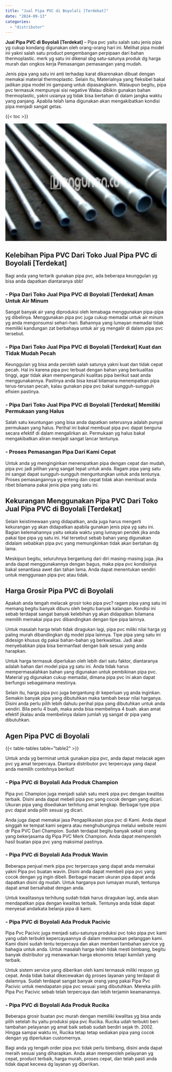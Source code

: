 ```yaml
---
title: "Jual Pipa PVC di Boyolali [Terdekat]"
date: "2024-09-13"
categories: 
  - "distributor"
---
```


**Jual Pipa PVC di Boyolali \[Terdekat\]** – Pipa pvc yaitu salah satu jenis pipa yg cukup kondang digunakan oleh orang-orang hari ini. Melihat pipa model ini yakni salah satu product pengembangan perpipaan dari bahan thermoplastic. merk yg satu ini dikenal sbg satu-satunya produk dg harga murah dan ongkos kerja Pemasangan pemasangan yang mudah.

Jenis pipa yang satu ini anti terhadap karat dikarenakan dibuat dengan memakai material thermoplastic. Selain itu, Materialnya yang fleksibel bakal jadikan pipa model ini gampang untuk dipasangkann. Walaupun begitu, pipa pvc termasuk mempunyai sisi negative Walau dibikin gunakan bahan thermoplastic, yakni usianya yg tidak bisa bertahan di dalam jangka waktu yang panjang. Apabila telah lama digunakan akan mengakibatkan kondisi pipa menjadi sangat getas.

{{< toc >}}

![Jual Pipa PVC di Boyolali [Terdekat]](/images/jaul-pipa-pvc-21.png)

## Kelebihan Pipa PVC Dari Toko Jual Pipa PVC di Boyolali \[Terdekat\]

Bagi anda yang tertarik gunakan pipa pvc, ada beberapa keunggulan yg bisa anda dapatkan diantaranya sbb!

### \- Pipa Dari Toko Jual Pipa PVC di Boyolali \[Terdekat\] Aman Untuk Air Minum

Sangat banyak air yang diproduksi oleh lemabaga menggunakan pipa-pipa yg dibelinya. Menggunakan pipa pvc juga cukup memadai untuk air minum yg anda mengonsumsi sehari-hari. Bahannya yang lumayan memadai tidak memiliki kandungan zat berbahaya untuk air yg mengalir di dalam pipa pvc tersebut.

### \- Pipa Dari Toko Jual Pipa PVC di Boyolali \[Terdekat\] Kuat dan Tidak Mudah Pecah

Keunggulan yg bisa anda peroleh salah satunya yakni kuat dan tidak cepat pecah. Hal ini karena pipa pvc terbuat dengan bahan yang berkualitas tinggi, agar tidak akan mempengaruhi kualitas pipa berikut saat anda menggunakannya. Pastinya anda bisa kesal bilamana menempatkan pipa terus-terusan pecah, kalau gunakan pipa pvc bakal sungguh-sungguh efisien pastinya.

### \- Pipa Dari Toko Jual Pipa PVC di Boyolali \[Terdekat\] Memiliki Permukaan yang Halus

Salah satu keuntungan yang bisa anda dapatkan seterusnya adalah punyai permukaan yang halus. Perihal ini bakal membuat pipa pvc dapat berguna secara efektif di dalam mengalirkan air. Permukaan yg halus bakal mengakibatkan aliran menjadi sangat lancar tentunya.

### \- Proses Pemasangan Pipa Dari Kami Cepat

Untuk anda yg menginginkan menempatkan pipa dengan cepat dan mudah, pipa pvc jadi pilihan yang sangat tepat untuk anda. Ragam pipa yang satu ini sangat dapat sungguh-sungguh menguntungkan untuk anda tentunya. Proses pemasangannya yg enteng dan cepat tidak akan membuat anda ribet bilamana pakai jenis pipa yang satu ini.

## Kekurangan Menggunakan Pipa PVC Dari Toko Jual Pipa PVC di Boyolali \[Terdekat\]

Selain keistimewaan yang didapatkan, anda juga harus mengerti kekurangan yg akan didapatkan apabila gunakan jenis pipa yg satu ini. Bagian kelemahannya yaitu sekala waktu yang lumayan pendek jika anda pakai tipe pipa yg satu ini. Hal tersebut sebab bahan yang digunakan didalam sebabkan pipa pvc yang memungkinkan tidak akan bertahan dg lama.

Meskipun begitu, seluruhnya bergantung dari diri masing-masing juga. jika anda dapat menggunakannya dengan bagus, maka pipa pvc kondisinya bakal senantiasa awet dan tahan lama. Anda dapat menentukan sendiri untuk menggunaan pipa pvc atau tidak.

## Harga Grosir Pipa PVC di Boyolali

Apakah anda tengah melacak grosir toko pipa pvc? ragam pipa yang satu ini memang begitu banyak diburu oleh begitu banyak kalangan. Kondisi ini sebab terdapat sangat banyak kelebihan yg akan didapatkan bilamana memilih memakai pipa pvc dibandingkan dengan tipe pipa lainnya.

Untuk masalah harga telah tidak diragukan lagi, pipa pvc miliki nilai harga yg paling murah dibandingkan dg model pipa lainnya. Tipe pipa yang satu ini didesign khusus dg pakai bahan-bahan yg berkwalitas. Jadi akan menyebabkan pipa bisa bermanfaat dengan baik sesuai yang anda harapkan.

Untuk harga termasuk diperlukan oleh lebih dari satu faktor, diantaranya adalah bahan dari model pipa yg satu ini. Anda tidak harus mempermasalahkan bahan yang digunakan untuk pembikinan pipa pvc. Material yg digunakan cukup memadai, dimana pipa pvc ini akan dapat berfungsi sebagaimana mestinya.

Selain itu, harga pipa pvc juga bergantung dr keperluan yg anda inginkan. Semakin banyak pipa yang dibutuhkan maka tambah besar nilai harganya. Disini anda perlu pilih lebih dahulu perihal pipa yang dibutuhkan untuk anda sendiri. Bila perlu 4 buah, maka anda bisa membelinya 4 buah. akan amat efektif jikalau anda membelinya dalam jumlah yg sangat dr pipa yang dibutuhkan.

## Agen Pipa PVC di Boyolali

{{< table-tables table="table2" >}}

Untuk anda yg berminat untuk gunakan pipa pvc, anda dapat melacak agen pvc yg amat terpercaya. Diantara distributor pvc terpercaya yang dapat anda memilih contohnya berikut!

### \- Pipa PVC di Boyolali Ada Produk Champion

Pipa pvc Champion juga menjadi salah satu merk pipa pvc dengan kwalitas terbaik. Disini anda dapat mebeli pipa pvc yang cocok dengan yang dicari. Ukuran pipa yang disediakan terhitung amat lengkap. Berbagai type pipa pvc dapat anda pilih sesuai yg dicari.

Anda juga dapat memakai jasa Pengaplikasian pipa pvc di Kami. Anda dapat singgah ke tempat kami segera atau menghubunginya melalui website resmi dr Pipa PVC Dari Champion. Sudah terdapat begitu banyak sekali orang yang bekerjasama dg Pipa PVC Merk Champion. Anda dapat memperoleh hasil buatan pipa pvc yang maksimal pastinya.

### \- Pipa PVC di Boyolali Ada Produk Wavin

Beberapa penjual merk pipa pvc terpercaya yang dapat anda memakai yakni Pipa pvc buatan wavin. Disini anda dapat membeli pipa pvc yang cocok dengan yg ingin dibeli. Berbagai macam ukuran pipa dapat anda dapatkan disini dg mudah. Untuk harganya pun lumayan murah, tentunya dapat amat bersahabat dengan anda.

Untuk kwalitasnya terhitung sudah tidak harus diragukan lagi, anda akan mendapatkan pipa dengan kwalitas terbaik. Tentunya anda tidak dapat menyesal andaikata belanja pipa di kami.

### \- Pipa PVC di Boyolali Ada Produk Pacivic

Pipa Pvc Pacivic juga menjadi satu-satunya produksi pvc toko pipa pvc kami yang udah terbukti kepercayaannya di dalam memuaskan pelanggan kami. Kami disini sudah tentu terpercaya dan akan memberi tambahan service yg bahagia untuk anda. Untuk masalah harga telah tidak mesti bimbang, begitu banyak distributor yg menawarkan harga ekonomis tetapi kamilah yang terbaik.

Untuk sistem service yang diberikan oleh kami termasuk miliki respon yg cepat. Anda tidak bakal dikecewakan dg proses layanan yang terdapat di dalamnya. Sudah terdapat sangat banyak orang yang pakai Pipa Pvc Pacivic untuk mendapatan pipa pvc sesuai yang dibutuhkan. Mereka pilih Pipa Pvc Pacivic sebab telah terpercaya dan lebih terjamin keamanannya.

### \- Pipa PVC di Boyolali Ada Produk Rucika

Beberapa grosir buatan pvc murah dengan memiliki kwalitas yg bisa anda pilih setelah itu yaitu produksi pipa pvc Rucika. Rucika udah terbukti beri tambahan pelayanan yg amat baik sebab sudah berdiri sejak th. 2002. Hingga sampai waktu ini, Rucika tetap tetap sediakan pipa yang cocok dengan yg diperlukan customernya.

Bagi anda yg tengah order pipa pvc tidak perlu bimbang, disini anda dapat meraih sesuai yang diharapkan. Anda akan memperoleh pelayanan yg cepat, product terbaik, harga murah, proses cepat, dan telah pasti anda tidak dapat kecewa dg layanan yg diberikan.
